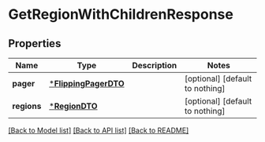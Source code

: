 # GetRegionWithChildrenResponse


## Properties
Name | Type | Description | Notes
------------ | ------------- | ------------- | -------------
**pager** | [***FlippingPagerDTO**](FlippingPagerDTO.md) |  | [optional] [default to nothing]
**regions** | [***RegionDTO**](RegionDTO.md) |  | [optional] [default to nothing]


[[Back to Model list]](../README.md#models) [[Back to API list]](../README.md#api-endpoints) [[Back to README]](../README.md)



